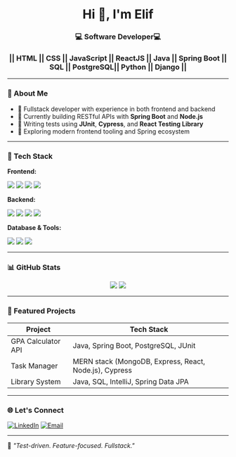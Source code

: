 <h1 align="center">Hi 👋, I'm Elif </h1>
<h3 align="center">💻 Software Developer💻 </h3>
<h3 align="center">|| HTML || CSS || JavaScript || ReactJS || Java || Spring Boot || SQL || PostgreSQL|| Python || Django ||</h3>

---

### 🚀 About Me

- 🧩 Fullstack developer with experience in both frontend and backend
- 🔭 Currently building RESTful APIs with **Spring Boot** and **Node.js**
- 🧪 Writing tests using **JUnit**, **Cypress**, and **React Testing Library**
- 🧠 Exploring modern frontend tooling and Spring ecosystem

---

### 🧰 Tech Stack

**Frontend:**
<p>
  <img src="https://img.shields.io/badge/React-20232A?style=for-the-badge&logo=react&logoColor=61DAFB"/>
  <img src="https://img.shields.io/badge/JavaScript-F7DF1E?style=for-the-badge&logo=javascript&logoColor=black"/>
  <img src="https://img.shields.io/badge/React Testing Library-E33332?style=for-the-badge&logo=testing-library&logoColor=white"/>
  <img src="https://img.shields.io/badge/Cypress-17202C?style=for-the-badge&logo=cypress&logoColor=white"/>
</p>

**Backend:**
<p>
  <img src="https://img.shields.io/badge/Node.js-339933?style=for-the-badge&logo=nodedotjs&logoColor=white"/>
  <img src="https://img.shields.io/badge/Java-ED8B00?style=for-the-badge&logo=java&logoColor=white"/>
  <img src="https://img.shields.io/badge/Spring_Boot-6DB33F?style=for-the-badge&logo=spring-boot&logoColor=white"/>
  <img src="https://img.shields.io/badge/JUnit-25A162?style=for-the-badge&logo=java&logoColor=white"/>
</p>

**Database & Tools:**
<p>
  <img src="https://img.shields.io/badge/SQL-003B57?style=for-the-badge&logo=postgresql&logoColor=white"/>
  <img src="https://img.shields.io/badge/MySQL-4479A1?style=for-the-badge&logo=mysql&logoColor=white"/>
  <img src="https://img.shields.io/badge/Git-F05032?style=for-the-badge&logo=git&logoColor=white"/>
</p>

---

### 📊 GitHub Stats

<p align="center">
  <img src="https://github-readme-stats.vercel.app/api?username=elfctn&show_icons=true&theme=radical" />
  <img src="https://github-readme-stats.vercel.app/api/top-langs/?username=elfctn&layout=compact&theme=radical" />
</p>

---

### 📁 Featured Projects

| Project               | Tech Stack                                              |
|------------------------|----------------------------------------------------------|
| GPA Calculator API     | Java, Spring Boot, PostgreSQL, JUnit                   |
| Task Manager           | MERN stack (MongoDB, Express, React, Node.js), Cypress |
| Library System         | Java, SQL, IntelliJ, Spring Data JPA                   |

---

### 🌐 Let's Connect

[![LinkedIn](https://img.shields.io/badge/LinkedIn-0077B5?style=for-the-badge&logo=linkedin&logoColor=white)](https://linkedin.com/in/elifcetin-)
[![Email](https://img.shields.io/badge/Email-D14836?style=for-the-badge&logo=gmail&logoColor=white)](mailto:elifcetindev@gmail.com)

---

🧠 *"Test-driven. Feature-focused. Fullstack."*

